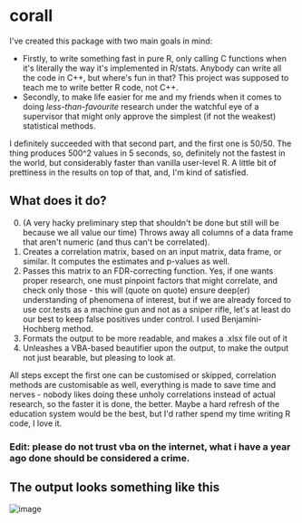 # corall

I've created this package with two main goals in mind: 
- Firstly, to write something fast in pure R, only calling C functions when it's literally the way it's implemented in R/stats. Anybody can write all the code in C++, but where's fun in that? This project was supposed to teach me to write better R code, not C++.
- Secondly, to make life easier for me and my friends when it comes to doing *less-than-favourite* research under the watchful eye of a supervisor that might only approve the simplest (if not the weakest) statistical methods. 

I definitely succeeded with that second part, and the first one is 50/50. The thing produces 500^2 values in 5 seconds, so, definitely not the fastest in the world, but considerably faster than vanilla user-level R. A little bit of prettiness in the results on top of that, and, I'm kind of satisfied.

## What does it do?

0. (A very hacky preliminary step that shouldn't be done but still will be because we all value our time)  Throws away all columns of a data frame that aren't numeric (and thus can't be correlated).
1. Creates a correlation matrix, based on an input matrix, data frame, or similar. It computes the estimates and p-values as well.
2. Passes this matrix to an FDR-correcting function. Yes, if one wants proper research, one must pinpoint factors that might correlate, and check only those - this will (quote on quote) ensure deep(er) understanding of phenomena of interest, but if we are already forced to use cor.tests as a machine gun and not as a sniper rifle, let's at least do our best to keep false positives under control. I used Benjamini-Hochberg method.
3. Formats the output to be more readable, and makes a .xlsx file out of it
4. Unleashes a VBA-based beautifier upon the output, to make the output not just bearable, but pleasing to look at.

All steps except the first one can be customised or skipped, correlation methods are customisable as well, everything is made to save time and nerves - nobody likes doing these unholy correlations instead of actual research, so the faster it is done, the better. Maybe a hard refresh of the education system would be the best, but I'd rather spend my time writing R code, I love it.

### Edit: please do not trust vba on the internet, what i have a year ago done should be considered a crime.

## The output looks something like this
![image](https://user-images.githubusercontent.com/53195438/113226005-c6535880-9297-11eb-99b3-fbd3a2d9d80b.png)
